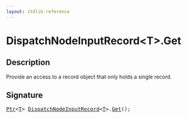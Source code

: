 ```yaml
---
layout: stdlib-reference
---
```


# DispatchNodeInputRecord\<T\>\.Get

## Description

Provide an access to a record object that only holds a single record.




## Signature 

<pre>
<a href="index.html" class="code_type">Ptr</a>&lt;<a href="index.html#typeparam-T" class="code_type">T</a>&gt; <a href="index.html" class="code_type">DispatchNodeInputRecord</a>&lt;<a href="index.html#typeparam-T" class="code_type">T</a>&gt;.<a href="get-0.html">Get</a>();

</pre>

